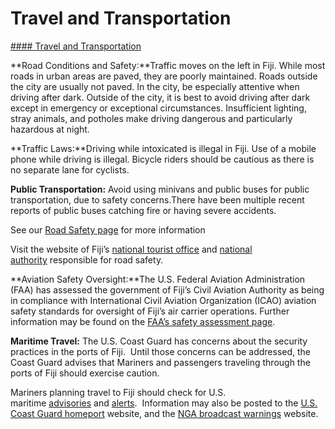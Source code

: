 # Travel and Transportation

[#### Travel and Transportation](javascript:void(0); "Travel and Transportation")

**Road Conditions and Safety:**Traffic moves on the left in Fiji. While most roads in urban areas are paved, they are poorly maintained. Roads outside the city are usually not paved. In the city, be especially attentive when driving after dark. Outside of the city, it is best to avoid driving after dark except in emergency or exceptional circumstances. Insufficient lighting, stray animals, and potholes make driving dangerous and particularly hazardous at night.

**Traffic Laws:**Driving while intoxicated is illegal in Fiji. Use of a mobile phone while driving is illegal. Bicycle riders should be cautious as there is no separate lane for cyclists.

**Public Transportation:** Avoid using minivans and public buses for public transportation, due to safety concerns.There have been multiple recent reports of public buses catching fire or having severe accidents.

See our [Road Safety page](http://travel.state.gov/content/passports/english/go/safety/road.html) for more information

Visit the website of Fiji’s [national tourist office](https://travel.state.gov/content/travel/en/international-travel/International-Travel-Country-Information-Pages/Fiji.html#ExternalPopup) and [national authority](https://travel.state.gov/content/travel/en/international-travel/International-Travel-Country-Information-Pages/Fiji.html#ExternalPopup) responsible for road safety.

**Aviation Safety Oversight:**The U.S. Federal Aviation Administration (FAA) has assessed the government of Fiji’s Civil Aviation Authority as being in compliance with International Civil Aviation Organization (ICAO) aviation safety standards for oversight of Fiji’s air carrier operations. Further information may be found on the [FAA’s safety assessment page](https://www.faa.gov/about/initiatives/iasa).

**Maritime Travel:** The U.S. Coast Guard has concerns about the security practices in the ports of Fiji.  Until those concerns can be addressed, the Coast Guard advises that Mariners and passengers traveling through the ports of Fiji should exercise caution.

Mariners planning travel to Fiji should check for U.S. maritime [advisories](https://www.maritime.dot.gov/msci-advisories) and [alerts](https://www.maritime.dot.gov/msci-alerts).  Information may also be posted to the [U.S. Coast Guard homeport](https://msi.nga.mil/NavWarnings) website, and the [NGA broadcast warnings](https://msi.nga.mil/NavWarnings) website.